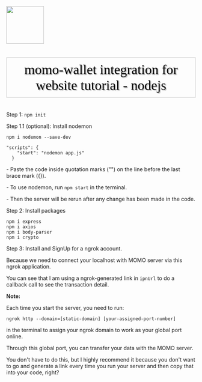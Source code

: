 <img src="https://play-lh.googleusercontent.com/dQbjuW6Jrwzavx7UCwvGzA_sleZe3-Km1KISpMLGVf1Be5N6hN6-tdKxE5RDQvOiGRg" style="width: 100px; height=100px; ">
<p style="font-family: Times New Roman, serif; font-size: 36px; color: #000000; text-align: center; text-shadow: 2px 2px 2px #aaaaaa; border: 2px solid #dddddd; padding: 10px;">momo-wallet integration for website tutorial - nodejs</p>
<p>Step 1: <code>npm init</code></p>
<p>Step 1.1 (optional): Install nodemon</p>
<pre><code>npm i nodemon --save-dev
</code></pre>
<pre><code>"scripts": {
    "start": "nodemon app.js"
  }
</code></pre>
<p>- Paste the code inside quotation marks ("") on the line before the last brace mark ({}).</p>
<p>- To use nodemon, run <code>npm start</code> in the terminal.</p>
<p>- Then the server will be rerun after any change has been made in the code.</p>
<p>Step 2: Install packages</p>
<pre><code>npm i express
npm i axios
npm i body-parser
npm i crypto
</code></pre>
<p>Step 3: Install and SignUp for a ngrok account.</p>
<p>Because we need to connect your localhost with MOMO server via this ngrok application.</p>
<p>You can see that I am using a ngrok-generated link in <code>ipnUrl</code> to do a callback call to see the transaction detail.</p>

<p><strong>Note:</strong></p>
<p>Each time you start the server, you need to run:</p>
<pre><code>ngrok http --domain=[static-domain] [your-assigned-port-number]</code></pre>
<p>in the terminal to assign your ngrok domain to work as your global port online.</p>
<p>Through this global port, you can transfer your data with the MOMO server.</p>
<p>You don't have to do this, but I highly recommend it because you don't want to go and generate a link every time you run your server and then copy that into your code, right?</p>




